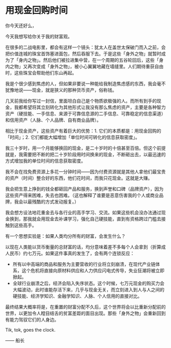 # 用现金回购时间

你今天还好么，

今天我想写给你关于我的财富观。

在很多的二战电影里，都会有这样一个镜头：犹太人在盖世太保破门而入之前，会把价值连城的珠宝首饰塞进面包，然后吞服下去。于是这些「身外之物」就暂时成为了「身内之物」。然后他们被拉进集中营，在一个周期的五谷轮回后，这些「身内之物」又再次变成「身外之物」，被小心翼翼地藏在墙缝里。人们期待重获自由时，这些珠宝会帮助他们东山再起。

我是个很少感到焦虑的人，但如果非要说一种能给我制造焦虑感的东西，我会毫不犹豫地说——现金，就是狭义的那种货币资产，俗称钱。

几天前我给你写过一封信，里面坦白自己是个物质欲极强的人。而所有到手的现金，我都希望将其立刻转化为其他形式让我没有那么焦虑的资产，主要是各种智力资产（硬技能、一手信息、来源于可靠信息源的二手信息、可靠稳定的信息渠道）和信用资产（人脉、个人品牌、自有商业品牌）。

相比于现金资产，这些资产有着巨大的优势：1. 它们的本质都是：用现金回购的「时间」；2. 它们都能大幅增加「单位时间可转化的信息获取密度」。

我三十岁时，用一个月能够换回的现金，是二十岁时的十倍甚至百倍。但这个前提就是，我需要把不断的把二十岁阶段用时间换来的现金，不断砸出去，以最迅速的方式增加我的单位时间的信息获取密度。

我不会在找免费资源上多花一分钟时间——因为付费资源就是其他人拿他们最宝贵的资产（时间）整合好的东西，他们花时间，而我只花现金。这就是大赚。

我会把生意上挣到的钱全都砸回产品和服务，换到声誉和口碑（品牌资产），因为这些资产得来困难，失去也困难。（这也解释了谁要是恶意伤害我的个人或商业品牌，我会以最残酷的方式发动报复。）

我会想方设法地花重金去与各行业的高手学习、交流。如果这些机会没办法通过现金换到，那我就会用现金去补课学习，强化自己硬技能，直到有资格跨过门槛去接触到这些高手。

有一个思想实验是：如果人类均分所有的财富，会发生什么？

以现在人类能以货币衡量的总财富的话，均分意味着差不多每个人会拿到（折算成人民币）约七万元。如果这件事真的发生了，会有两个连锁反应：

- 所有以中高端的商品和服务为主要营收的行业将立刻崩溃，在现代产业链体系，这个危机将直接向原材料供应和人力供应闪电式传导，失业狂潮将被立即掀起。
- 全球行业崩溃之后，经济会陷入失序状态。这个时候，七万元现金的购买力会大幅波动，此时谁能存活下来，几乎与现金无关，而立刻进入到人与人之间的硬技能、经济学知识、金融学知识、人脉、个人信用的直接对比。

最终结果大概率将是，在重置的财富分配不久后，这个世界将会以比重新分配前的世界，以更加令人瞠目结舌的贫富差距的面目出现。那些「身外之物」会重新回到有能力驾驭它们的人身边。

Tik, tok, goes the clock.

—— 船长